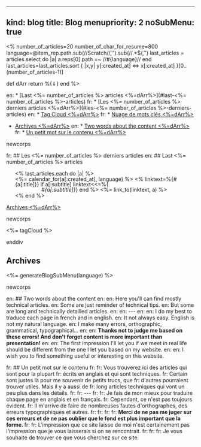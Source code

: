 ----- 
kind: blog
title: Blog
menupriority: 2
noSubMenu: true
-----
<% 
    number_of_articles=20
    number_of_char_for_resume=800
    language=@item_rep.path.sub(/\/Scratch\//,'').sub(/\/.*$/,'') 
    last_articles = articles.select do |a| 
            a.reps[0].path =~ /\/#{language}\// 
    end
    last_articles=last_articles.sort { |x,y| y[:created_at] <=> x[:created_at] }[0..(number_of_articles-1)]

def dArr
    return %{<span class="nicer">&dArr;</span>}
end
%>

en: * [Last <%= number_of_articles %> articles <%=dArr%>](#last-<%= number_of_articles %>-articles) 
fr: * [Les <%= number_of_articles %> derniers articles <%=dArr%>](#les-<%= number_of_articles %>-derniers-articles)
en: * [Tag Cloud <%=dArr%>](#tagcloud)
fr: * [Nuage de mots clés <%=dArr%>](#tagcloud)
* [Archives <%=dArr%>](#archives)
en: * [Two words about the content <%=dArr%>](#two-words-about-the-content)
fr: * [Un petit mot sur le contenu <%=dArr%>](#un-petit-mot-sur-le-contenu)

newcorps

fr: ## Les <%= number_of_articles %> derniers articles
en: ## Last <%= number_of_articles %> articles

<ul style="list-style-type: none; margin: 0;">
<% last_articles.each do |a| %>
    <li style="line-height: 1em; margin: 0;">
        <%= calendar_for(a[:created_at], language) %>
        <%
        linktext=%{<span class="sc">#{a[:title]}</span>}
        if a[:subtitle]
            linktext<<=%{ <br> <span class="small" style="margin-left: 5em"><span class="small"><em>#{a[:subtitle]}</em></span></span>}
        end
        %>
        <%= link_to(linktext, a) %>
    </li>
<% end %>
</ul>

<a href="#archives">Archives <%=dArr%></a>

newcorps

<div>
<%= tagCloud %>
</div>

enddiv

## Archives

<%= generateBlogSubMenu(language) %>

newcorps

en: ## Two words about the content
en: 
en: Here you'll can find mostly technical articles.
en: Some are just reminder of technical tips.
en: But some are long and technically detailled articles.
en: 
en: ---
en: 
en:  I do my best to traduce each page in french and in english.
en: It not always easy. English is not my natural language.
en: I make many errors, orthographic, grammatical, typographical&hellip;
en: 
en: <strong> Thanks not to judge me based on these errors! And don't forget content is more important than presentation! </strong>
en: 
en: The first impression I'll let you if we meet in real life should be different from the one I let you based on my website.
en: 
en: I wish you to find something useful or interesting on this website.

fr: ## Un petit mot sur le contenu
fr: 
fr: Vous trouverez ici des articles qui sont pour la plupart
fr: écrits en anglais et qui sont techniques.
fr: Certain sont justes là pour me souvenir de petits trucs, que
fr: d'autres pourraient trouver utiles. Mais il y a aussi de
fr: long articles techniques qui vont un peu plus dans les détails.
fr: 
fr: ---
fr: 
fr:  Je fais de mon mieux pour traduire chaque page en anglais et en français.
fr: Cependant, ce n'est pas toujours évident. 
fr: Il m'arrive de faire de nombreuses fautes d'orthographes, des erreurs typographiques et autres. 
fr: 
fr: 
fr: 
fr: <strong> Merci de ne pas me juger sur ces erreurs et de ne pas oublier que le fond est plus important que la forme. </strong>
fr: 
fr: L'impression que ce site laisse de moi n'est certainement pas l'impression que je vous laisserais si on se rencontrait.
fr: 
fr: 
fr: Je vous souhaite de trouver ce que vous cherchez sur ce site.
